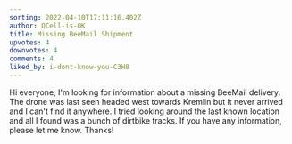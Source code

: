 ```yaml
---
sorting: 2022-04-10T17:11:16.402Z
author: QCell-is-OK
title: Missing BeeMail Shipment
upvotes: 4
downvotes: 4
comments: 4
liked_by: i-dont-know-you-C3H8
---
```

Hi everyone, I'm looking for information about a missing BeeMail delivery. The drone was last seen headed west towards Kremlin but it never arrived and I can't find it anywhere. I tried looking around the last known location and all I found was a bunch of dirtbike tracks. If you have any information, please let me know. Thanks!